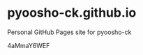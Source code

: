 # pyoosho-ck.github.io
Personal GitHub Pages site for pyoosho-ck









































4aMmaY6WEF
